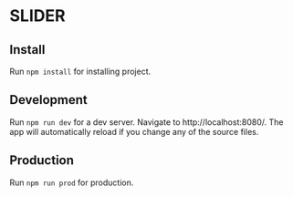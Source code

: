 # SLIDER

## Install

  Run `npm install` for installing project.


## Development

  Run `npm run dev` for a dev server. Navigate to http://localhost:8080/. The app will automatically reload if you change any of the source files.


## Production

  Run `npm run prod` for production.
